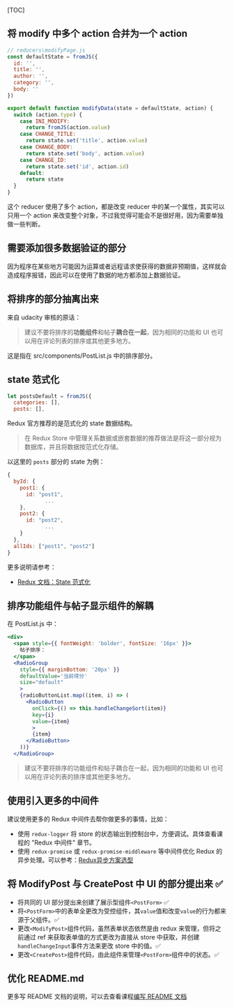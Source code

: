 [TOC]

## 将 modify 中多个 action 合并为一个 action

```jsx
// reducers\modifyPage.js
const defaultState = fromJS({
  id: '',
  title: '',
  author: '',
  category: '',
  body: ''
})

export default function modifyData(state = defaultState, action) {
  switch (action.type) {
    case INI_MODIFY:
      return fromJS(action.value)
    case CHANGE_TITLE:
      return state.set('title', action.value)
    case CHANGE_BODY:
      return state.set('body', action.value)
    case CHANGE_ID:	
      return state.set('id', action.id)
    default:
      return state
  }
}
```

这个 reducer 使用了多个 action，都是改变 reducer 中的某一个属性，其实可以只用一个 action 来改变整个对象，不过我觉得可能会不是很好用，因为需要单独做一些判断。



## 需要添加很多数据验证的部分

因为程序在某些地方可能因为运算或者远程请求使获得的数据非预期值，这样就会造成程序报错，因此可以在使用了数据的地方都添加上数据验证。



## 将排序的部分抽离出来

来自 udacity 审核的原话：

> 建议不要将排序的**功能组件**和帖子**耦合在一起**，因为相同的功能和 UI 也可以用在评论列表的排序或其他更多地方。

这是指在 src/components/PostList.js 中的排序部分。



## state 范式化

```jsx
let postsDefault = fromJS({
  categories: [],
  posts: [],
```

Redux 官方推荐的是范式化的 state 数据结构。

> 在 Redux Store 中管理关系数据或嵌套数据的推荐做法是将这一部分视为数据库，并且将数据按范式化存储。

以这里的 `posts` 部分的 state 为例：

```js
{
  byId: {
    post1: {
      id: "post1",
            ...
    },
    post2: {
      id: "post2",
            ...
    }
  },
  allIds: ["post1", "post2"]
}
```

更多说明请参考：

- [Redux 文档：State 范式化](https://cn.redux.js.org/docs/recipes/reducers/NormalizingStateShape.html)



## 排序功能组件与帖子显示组件的解耦

在 PostList.js 中：

```jsx
<div>
  <span style={{ fontWeight: 'bolder', fontSize: '16px' }}>
    帖子排序：
  </span>
  <RadioGroup
    style={{ marginBottom: '20px' }}
    defaultValue='当前得分'
    size="default"
    >
    {radioButtonList.map((item, i) => (
      <RadioButton
        onClick={() => this.handleChangeSort(item)}
        key={i}
        value={item}
        >
        {item}
      </RadioButton>
    ))}
  </RadioGroup>
```

> 建议不要将排序的功能组件和帖子耦合在一起，因为相同的功能和 UI 也可以用在评论列表的排序或其他更多地方。



## 使用引入更多的中间件

建议使用更多的 Redux 中间件去帮你做更多的事情，比如：

- 使用 `redux-logger` 将 store 的状态输出到控制台中，方便调试。具体查看课程的 "Redux 中间件" 章节。
- 使用 `redux-promise` 或 `redux-promise-middleware` 等中间件优化 Redux 的异步处理。可以参考：[Redux异步方案选型](https://segmentfault.com/a/1190000007248878)



## 将 ModifyPost 与 CreatePost 中 UI 的部分提出来 ✅

- 将共同的 UI 部分提出来创建了展示型组件`<PostForm>` ✅
- 将`<PostForm>`中的表单全更改为受控组件，其`value`值和改变`value`的行为都来源于父组件。✅
- 更改`<ModifyPost>`组件代码，虽然表单状态依然是由 redux 来管理，但将之前通过 ref 来获取表单值的方式更改为直接从 store 中获取，并创建`handleChangeInput`事件方法来更改 store 中的值。✅
- 更改`<CreatePost>`组件代码，由此组件来管理`<PostForm>`组件中的状态。✅



## 优化 README.md 

更多写 README 文档的说明，可以去查看课程[编写 README 文档](https://cn.udacity.com/course/writing-readmes--ud777-enterprise)